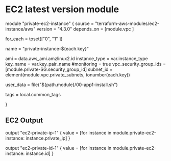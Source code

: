 # EC2 latest version module

module "private-ec2-instance" {
  source  = "terraform-aws-modules/ec2-instance/aws"
  version = "4.3.0"
depends_on = [module.vpc ]

  for_each = toset(["0", "1" ])

  name = "private-instance-${each.key}"

  ami               = data.aws_ami.amzlinux2.id
  instance_type     = var.instance_type
  key_name          = var.key_pair_name
  #monitoring             = true
  vpc_security_group_ids = [module.private-SG.security_group_id]
  subnet_id              = element(module.vpc.private_subnets, tonumber(each.key))

  user_data = file("${path.module}/00-app1-install.sh")

  tags = local.common_tags
  

}




## EC2 Output

output "ec2-private-ip-1" {
  value = [for instance in module.private-ec2-instance: instance.private_ip]
}

output "ec2-private-id-1" {
  value = [for instance in module.private-ec2-instance: instance.id]
}

